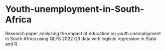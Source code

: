# Youth-unemployment-in-South-Africa
Research paper analyzing the impact of education on youth unemployment in South Africa using QLFS 2022 Q3 data with logistic regression in Stata and R.
